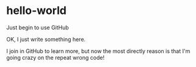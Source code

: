hello-world
===========

Just begin to use GitHub

OK, I just write something here.

I join in GitHub to learn more, but now the most directly reason is that I'm going crazy on the repeat wrong code!
